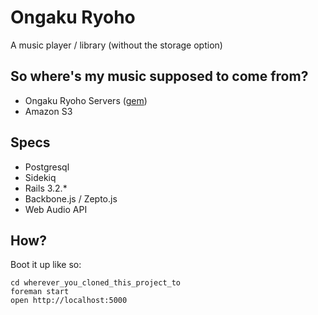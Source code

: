 # Ongaku Ryoho
A music player / library (without the storage option)

## So where's my music supposed to come from?
+ Ongaku Ryoho Servers ([gem](https://github.com/icidasset/ongaku_ryoho_server))
+ Amazon S3

## Specs
+ Postgresql
+ Sidekiq
+ Rails 3.2.*
+ Backbone.js / Zepto.js
+ Web Audio API

## How?
Boot it up like so:

    cd wherever_you_cloned_this_project_to
    foreman start
    open http://localhost:5000
